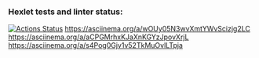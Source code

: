 ### Hexlet tests and linter status:
[![Actions Status](https://github.com/Maikai1er/backend-project-44/workflows/hexlet-check/badge.svg)](https://github.com/Maikai1er/backend-project-44/actions)
https://asciinema.org/a/wOUy05N3wvXmtYWvScizjg2LC
https://asciinema.org/a/aCPGMrhxKJaXnKGYzJpovXrjL
https://asciinema.org/a/s4Pog0Gjv1v52TkMuOvlLTpja
